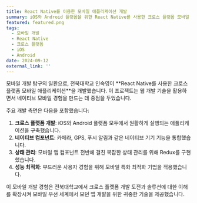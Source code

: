 ```yaml
---
title: React Native를 이용한 모바일 애플리케이션 개발
summary: iOS와 Android 플랫폼을 위한 React Native를 사용한 크로스 플랫폼 모바일 애플리케이션 개발.
featured: featured.png
tags:
  - 모바일 개발
  - React Native
  - 크로스 플랫폼
  - iOS
  - Android
date: 2024-09-12
external_link: ''
---
```

<div class="justify-text">
모바일 개발 탐구의 일환으로, 전북대학교 인숙영이 **React Native를 사용한 크로스 플랫폼 모바일 애플리케이션**을 개발했습니다. 이 프로젝트는 웹 개발 기술을 활용하면서 네이티브 모바일 경험을 만드는 데 중점을 두었습니다.

주요 개발 측면은 다음을 포함했습니다:
1. **크로스 플랫폼 개발**: iOS와 Android 플랫폼 모두에서 원활하게 실행되는 애플리케이션을 구축했습니다.
2. **네이티브 컴포넌트**: 카메라, GPS, 푸시 알림과 같은 네이티브 기기 기능을 통합했습니다.
3. **상태 관리**: 모바일 앱 컴포넌트 전반에 걸친 복잡한 상태 관리를 위해 Redux를 구현했습니다.
4. **성능 최적화**: 부드러운 사용자 경험을 위해 모바일 특화 최적화 기법을 적용했습니다.

이 모바일 개발 경험은 전북대학교에서 크로스 플랫폼 개발 도전과 솔루션에 대한 이해를 확장시켜 모바일 우선 세계에서 모던 앱 개발을 위한 귀중한 기술을 제공했습니다.
</div>
